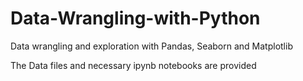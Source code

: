 # Data-Wrangling-with-Python
Data wrangling and exploration with Pandas, Seaborn and Matplotlib

The Data files and necessary ipynb notebooks are provided
